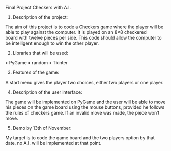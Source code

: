 Final Project
Checkers with A.I.


1.	 Description of the project:

The aim of this project is to code a Checkers game where the player will be able to play against the computer. It is played on an 8×8 checkered board with twelve pieces per side. This code should allow the computer to be intelligent enough to win the other player. 

2.	Libraries that will be used:

•	PyGame
•	random
•	Tkinter

3.	Features of the game:

A start menu gives the player two choices, either two players or one player. 


4.	Description of the user interface:

The game will be implemented on PyGame and the user will be able to move his pieces on the game board using the mouse buttons, provided he follows the rules of checkers game. If an invalid move was made, the piece won’t move. 

5.	Demo by 13th of November:

My target is to code the game board and the two players option by that date, no A.I. will be implemented at that point.
